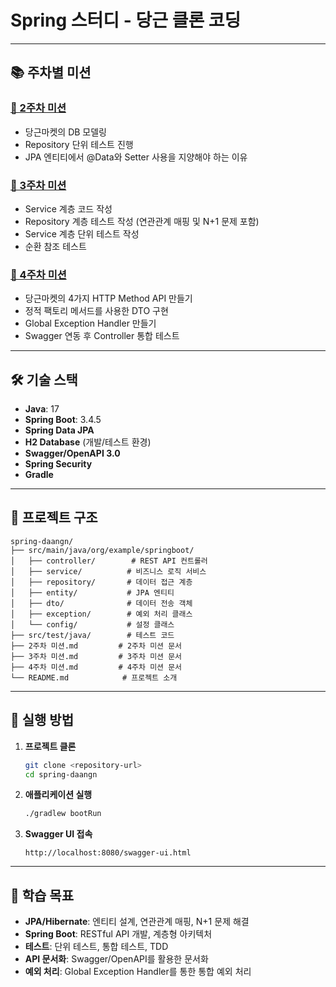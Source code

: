 # Spring 스터디 - 당근 클론 코딩

---

## 📚 주차별 미션

### [🌱 2주차 미션](./2주차%20미션.md)
- 당근마켓의 DB 모델링
- Repository 단위 테스트 진행
- JPA 엔티티에서 @Data와 Setter 사용을 지양해야 하는 이유

### [🥕 3주차 미션](./3주차%20미션.md)
- Service 계층 코드 작성
- Repository 계층 테스트 작성 (연관관계 매핑 및 N+1 문제 포함)
- Service 계층 단위 테스트 작성
- 순환 참조 테스트

### [🥕 4주차 미션](./4주차%20미션.md)
- 당근마켓의 4가지 HTTP Method API 만들기
- 정적 팩토리 메서드를 사용한 DTO 구현
- Global Exception Handler 만들기
- Swagger 연동 후 Controller 통합 테스트

---

## 🛠️ 기술 스택

- **Java**: 17
- **Spring Boot**: 3.4.5
- **Spring Data JPA**
- **H2 Database** (개발/테스트 환경)
- **Swagger/OpenAPI 3.0**
- **Spring Security**
- **Gradle**

---

## 📂 프로젝트 구조

```
spring-daangn/
├── src/main/java/org/example/springboot/
│   ├── controller/        # REST API 컨트롤러
│   ├── service/          # 비즈니스 로직 서비스
│   ├── repository/       # 데이터 접근 계층
│   ├── entity/           # JPA 엔티티
│   ├── dto/              # 데이터 전송 객체
│   ├── exception/        # 예외 처리 클래스
│   └── config/           # 설정 클래스
├── src/test/java/        # 테스트 코드
├── 2주차 미션.md         # 2주차 미션 문서
├── 3주차 미션.md         # 3주차 미션 문서
├── 4주차 미션.md         # 4주차 미션 문서
└── README.md            # 프로젝트 소개
```

---

## 🚀 실행 방법

1. **프로젝트 클론**
   ```bash
   git clone <repository-url>
   cd spring-daangn
   ```

2. **애플리케이션 실행**
   ```bash
   ./gradlew bootRun
   ```

3. **Swagger UI 접속**
   ```
   http://localhost:8080/swagger-ui.html
   ```

---

## 📖 학습 목표

- **JPA/Hibernate**: 엔티티 설계, 연관관계 매핑, N+1 문제 해결
- **Spring Boot**: RESTful API 개발, 계층형 아키텍처
- **테스트**: 단위 테스트, 통합 테스트, TDD
- **API 문서화**: Swagger/OpenAPI를 활용한 문서화
- **예외 처리**: Global Exception Handler를 통한 통합 예외 처리 